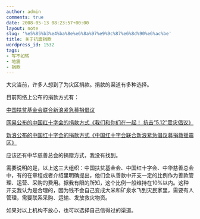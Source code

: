 ```yaml
---
author: admin
comments: true
date: 2008-05-13 08:23:57+00:00
layout: note
slug: '%e5%85%b3%e4%ba%8e%e6%8a%97%e9%9c%87%e6%8d%90%e6%ac%be'
title: 关于抗震捐款
wordpress_id: 1532
tags:
- 写不如转
- 地震
- 捐款
---
```


大灾当前，许多人想到了为灾区捐款。捐款的渠道有多种选择。

目前网络上公布的捐款方式有：

[中国扶贫基金会联合新浪紧急募捐倡议](http://news.sina.com.cn/c/2008-05-12/230015524111.shtml)

[网易公布的中国红十字会的捐款方式《我们和你们在一起！ 抗击“5.12”震灾倡议》](http://news.163.com/08/0513/00/4BPJ2BSU0001124J.html)

[新浪公布的中国红十字会的捐款方式《中国红十字会联合新浪紧急倡议募捐救援震区》](http://news.sina.com.cn/c/2008-05-12/202515523791.shtml)

应该还有中华慈善总会的捐赠方式，我没有找到。

需要说明的是，以上这三大组织：中国扶贫基金会、中国红十字会、中华慈善总会中，有的在章程或者介绍里明确提出，他们会从善款中开支一定的比例作为善款管理、运营、采购的费用。据我有限的所知，这个比例一般维持在10%以内。这种开支我认为是合理的，因为钱不会自己变成大米和矿泉水飞到灾民家里，需要有人管理，需要联系采购、运输、发放救灾物资。

如果对以上机构不放心，也可以选择自己信得过的渠道。
